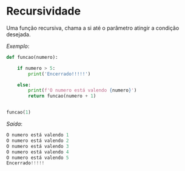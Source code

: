 # Recursividade

Uma função recursiva, chama a si até o parâmetro atingir a condição desejada.

*Exemplo*:
~~~python
def funcao(numero):

    if numero > 5:
        print('Encerrado!!!!!')

    else:
        print(f'O numero está valendo {numero}')
        return funcao(numero + 1)


funcao(1)
~~~

*Saída*:
~~~python
O numero está valendo 1
O numero está valendo 2
O numero está valendo 3
O numero está valendo 4
O numero está valendo 5
Encerrado!!!!!
~~~